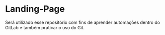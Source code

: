 # Landing-Page

Será utilizado esse repositório com fins de aprender automações dentro do GitLab e também praticar o uso do Git.
